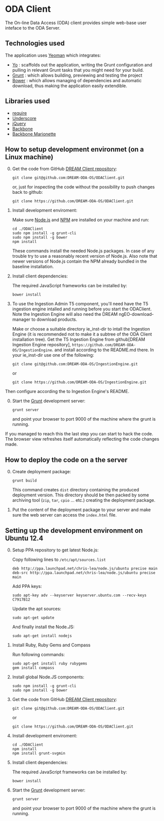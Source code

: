 # ODA Client

The On-line Data Access (ODA) client provides simple web-base user inteface to the ODA Server.

## Technologies used

The application uses [Yeoman](http://yeoman.io/) which integrates:

* [Yo](https://github.com/yeoman/yo) : scaffolds out the application, writing the Grunt configuration and pulling in relevant Grunt tasks that you might need for your build.
* [Grunt](http://gruntjs.com/) : which allows building, previewing and testing the project
* [Bower](http://bower.io/) : which allows managing of dependencies and automatic download, thus making the application easily extendible.

## Libraries used

* [require](http://requirejs.org/)
* [Underscore](http://underscorejs.org/)
* [jQuery](http://jquery.com/)
* [Backbone](http://backbonejs.org/)
* [Backbone Marionette](http://marionettejs.com/)

## How to setup development environmet (on a Linux machine)

0.  Get the code from GitHub [DREAM Client repository](https://github.com/DREAM-ODA-OS/ODAClient):

    ```
    git clone git@github.com:DREAM-ODA-OS/ODAClient.git
    ```

    or, just for inspecting the code without the possibility to push changes back to github:

    ```
    git clone https://github.com/DREAM-ODA-OS/ODAClient.git
    ```

0.  Install development enviroment:

    Make sure [Node.js](http://nodejs.org) and [NPM](https://npmjs.org) are installed
    on your machine and run:

    ```
    cd ./ODAClient
    sudo npm install -g grunt-cli
    sudo npm install -g bower 
    npm install 
    ```

    These commands install the needed Node.js packages. In case of any trouble try to use 
    a reasonably recent version of Node.js. Also note that newer versions of Node.js contain 
    the NPM already bundled in the baseline installation. 

0.  Install client dependencies:  

    The required JavaScript frameworks can be installed by: 

    ```
    bower install
    ```
0.  To use the Ingestion Admin T5 component, you'll need have the T5 ingestion engine
    intalled and running before you start the ODAClient. Note the Ingestion Engine will
    also need the DREAM ngEO-download-manager to download products.

    Make or choose a suitable directory ie_inst-dir to intall the Ingestion Engine (it is
    recommended not to make it a subtree of the ODA Client installation tree).
    Get the T5 Ingestion Engine from github[DREAM Ingestion Engine repository],
    `https://github.com/DREAM-ODA-OS/IngestionEngine`.
    and install according to the README.md there.  In your ie_inst-dir use one of the following:

    ```
    git clone git@github.com:DREAM-ODA-OS/IngestionEngine.git
    ```

    or

    ```
    git clone https://github.com/DREAM-ODA-OS/IngestionEngine.git
    ```
    
   Then configure according the to Ingestion Engine's README.

0.  Start the [Grunt](http://gruntjs.com/) development server:

    ```
    grunt server 
    ```

    and point your browser to port 9000 of the machine where the grunt is running.  

If you managed to reach this the last step you can start to hack the code. 
The browser view refreshes itself automatically reflecting the code changes made. 


## How to deploy the code on a the server 

0.  Create deployment package: 

    ```
    grunt build
    ```

    This command creates `dist` directory containing the produced deployment 
    version. This directory should be then packed by some archiving tool (`zip`, `tar`, `cpio` ... etc.)
    creating the deployment package.

0.  Put the content of the deployment package to your server and make sure
    the web server can access the `index.html` file. 

## Setting up the development environment on Ubuntu 12.4 

0.  Setup PPA repository to get latest Node.js: 

    Copy following lines to `/etc/apt/sources.list` 

    ```
    deb http://ppa.launchpad.net/chris-lea/node.js/ubuntu precise main 
    deb-src http://ppa.launchpad.net/chris-lea/node.js/ubuntu precise main 
    ```

    Add PPA keys: 

    ```
    sudo apt-key adv --keyserver keyserver.ubuntu.com --recv-keys C7917B12
    ```

    Update the apt sources: 

    ```
    sudo apt-get update 
    ```

    And finally install the Node.JS:

    ```
    sudo apt-get install nodejs
    ```

0.  Install Ruby, Ruby Gems and Compass 

    Run following commands: 

    ```
    sudo apt-get install ruby rubygems
    gem install compass
    ```

0.  Install global Node.JS components: 

    ```
    sudo npm install -g grunt-cli
    sudo npm install -g bower 
    ```

0.  Get the code from GitHub [DREAM Client repository](https://github.com/DREAM-ODA-OS/ODAClient):

    ```
    git clone git@github.com:DREAM-ODA-OS/ODAClient.git
    ```

    or

    ```
    git clone https://github.com/DREAM-ODA-OS/ODAClient.git
    ```

0.  Install development enviroment:

    ```
    cd ./ODAClient
    npm install 
    npm install grunt-svgmin
    ```
    
0.  Install client dependencies:  

    The required JavaScript frameworks can be installed by: 

    ```
    bower install
    ```

0.  Start the [Grunt](http://gruntjs.com/) development server:

    ```
    grunt server 
    ```

    and point your browser to port 9000 of the machine where the grunt is running.  
